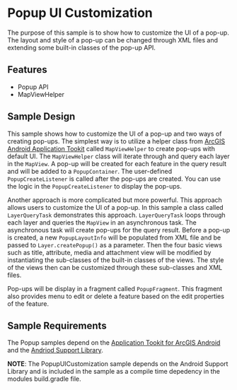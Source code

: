 # Popup UI Customization
The purpose of this sample is to show how to customize the UI of a pop-up. The layout and style of a pop-up can be changed through XML files and extending some built-in classes of the pop-up API.

## Features
* Popup API
* MapViewHelper


## Sample Design
This sample shows how to customize the UI of a pop-up and two ways of creating pop-ups. The simplest way is to utilize a helper class from [ArcGIS Android Application Tookit](https://developers.arcgis.com/android/guide/application-framework.htm) called ```MapViewHelper``` to create pop-ups with default UI. The ```MapViewHelper``` class will iterate through and query each layer in the ```MapView```. A pop-up will be created for each feature in the query result and will be added to a ```PopupContainer```. The user-defined ```PopupCreateListener``` is called after the pop-ups are created. You can use the logic in the ```PopupCreateListener``` to display the pop-ups. 

Another approach is more complicated but more powerful. This approach allows users to customize the UI of a pop-up. In this sample a class called ```LayerQueryTask``` demonstrates this approach. ```LayerQueryTask``` loops through each layer and queries the ```MapView``` in an asynchronous task. The asynchronous task will create pop-ups for the query result. Before a pop-up is created, a new ```PopupLayoutInfo``` will be populated from XML file and be passed to ```Layer.createPopup()``` as a parameter. Then the four basic views such as title, attribute, media and attachment view will be modified by instantiating the sub-classes of the built-in classes of the views. The style of the views then can be customized through these sub-classes and XML files. 

Pop-ups will be display in a fragment called ```PopupFragment```. This fragment also provides menu to edit or delete a feature based on the edit properties of the feature.

## Sample Requirements
The Popup samples depend on the [Application Tookit for ArcGIS Android]( https://developers.arcgis.com/android/guide/application-toolkit-for-arcgis-android.htm) and the [Andriod Support Library](https://developer.android.com/tools/support-library/index.html).


**NOTE**: The PopupUICustomization sample depends on the Android Support Library and is included in the sample as a compile time depedency in the modules build.gradle file.

